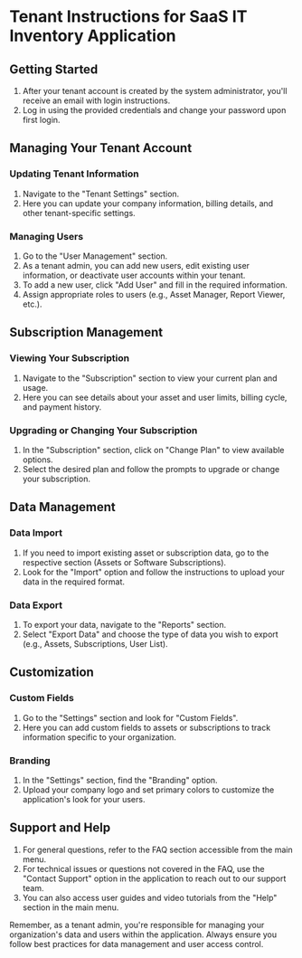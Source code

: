 # Tenant Instructions for SaaS IT Inventory Application

## Getting Started

1. After your tenant account is created by the system administrator, you'll receive an email with login instructions.
2. Log in using the provided credentials and change your password upon first login.

## Managing Your Tenant Account

### Updating Tenant Information
1. Navigate to the "Tenant Settings" section.
2. Here you can update your company information, billing details, and other tenant-specific settings.

### Managing Users
1. Go to the "User Management" section.
2. As a tenant admin, you can add new users, edit existing user information, or deactivate user accounts within your tenant.
3. To add a new user, click "Add User" and fill in the required information.
4. Assign appropriate roles to users (e.g., Asset Manager, Report Viewer, etc.).

## Subscription Management

### Viewing Your Subscription
1. Navigate to the "Subscription" section to view your current plan and usage.
2. Here you can see details about your asset and user limits, billing cycle, and payment history.

### Upgrading or Changing Your Subscription
1. In the "Subscription" section, click on "Change Plan" to view available options.
2. Select the desired plan and follow the prompts to upgrade or change your subscription.

## Data Management

### Data Import
1. If you need to import existing asset or subscription data, go to the respective section (Assets or Software Subscriptions).
2. Look for the "Import" option and follow the instructions to upload your data in the required format.

### Data Export
1. To export your data, navigate to the "Reports" section.
2. Select "Export Data" and choose the type of data you wish to export (e.g., Assets, Subscriptions, User List).

## Customization

### Custom Fields
1. Go to the "Settings" section and look for "Custom Fields".
2. Here you can add custom fields to assets or subscriptions to track information specific to your organization.

### Branding
1. In the "Settings" section, find the "Branding" option.
2. Upload your company logo and set primary colors to customize the application's look for your users.

## Support and Help

1. For general questions, refer to the FAQ section accessible from the main menu.
2. For technical issues or questions not covered in the FAQ, use the "Contact Support" option in the application to reach out to our support team.
3. You can also access user guides and video tutorials from the "Help" section in the main menu.

Remember, as a tenant admin, you're responsible for managing your organization's data and users within the application. Always ensure you follow best practices for data management and user access control.
